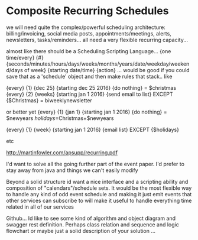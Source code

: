 # Composite Recurring Schedules
we will need quite the complex/powerful scheduling architecture: billing/invoicing, social media posts, appointments/meetings, alerts, newsletters, tasks/reminders... all need a very flexible recurring capacity... 


almost like there should be a Scheduling Scripting Language... {one time/every} {#} 
{seconds/minutes/hours/days/weeks/months/years/date/weekday/weekend/days of week} {starting date/time} {action} ... would be good if you could save that as a 'schedule' object and then make rules that stack.. like

{every} {1} {dec 25} {starting dec 25 2016} {do nothing} = $christmas
{every} {2} {weeks} {starting jan 1 2016} {send email to list} EXCEPT {$Christmas} = biweeklynewsletter

or better yet
{every} {1} {jan 1} {starting jan 1 2016} {do nothing} = $newyears
$holidays=$Christmas+$newyears

{every} {1} {week} {starting jan 1 2016} {email list} EXCEPT {$holidays} 

etc

http://martinfowler.com/apsupp/recurring.pdf


I'd want to solve all the going further part of the event paper. I'd prefer to stay away from java and things we can't easily modify

Beyond a solid structure id want a nice interface and a scripting ability and composition of "calendars"/schedule sets. It would be the most flexible way to handle any kind of odd event schedule and making it just emit events that other services can subscribe to will make it useful to handle everything time related in all of our services

Github... Id like to see some kind of algorithm and object diagram and swagger rest definition. Perhaps class relation and sequence and logic flowchart or maybe just a solid description of your solution ...

